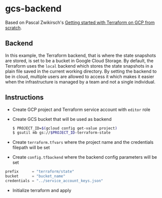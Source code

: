 # gcs-backend

Based on Pascal Zwikirsch's [Getting started with Terraform on GCP from scratch](https://levelup.gitconnected.com/getting-started-with-terraform-on-gcp-from-scratch-f607df91c47).

## Backend

In this example, the Terraform backend, that is where the state snapshots are stored, is set to be a bucket in Google Cloud Storage. By default, the Terraform uses the `local` backend which stores the state snapshots in a plain file saved in the current working directory. By setting the backend to be in cloud, multiple users are allowed to access it which makes it easier when the infrastructure is managed by a team and not a single individual.

## Instructions

- Create GCP project and Terraform service account with `editor` role
- Create GCS bucket that will be used as backend
  
  ```bash
  $ PROJECT_ID=$(gcloud config get-value project)
  $ gsutil mb gs://$PROJECT_ID-terraform-state
  ```

-  Create `terraform.tfvars` where the project name and the credentials filepath will be set
-  Create `config.tfbackend` where the backend config parameters will be set

```terraform
prefix      = "terraform/state"
bucket      = "bucket_name"
credentials = "../service_account_keys.json"
```

-  Initialize terraform and apply

